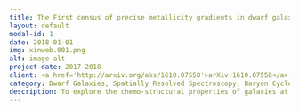 ```yaml
---
title: The First census of precise metallicity gradients in dwarf galaxies at cosmic noon
layout: default
modal-id: 1
date: 2018-01-01
img: xinweb.001.png
alt: image-alt
project-date: 2017-2018
client: <a href='http://arxiv.org/abs/1610.07558'>arXiv:1610.07558</a>, Wang et al. in prep.
category: Dwarf Galaxies, Spatially Resolved Spectroscopy, Baryon Cycle, Galaxy Chemical Abundances
description: To explore the chemo-structural properties of galaxies at cosmic noon (i.e. z~2), I developed a highly effective method for sub-kiloparsec scale spatially resolved spectroscopy of strongly lensed galaxies using space-based wide-field slitless grism data. Applying this method to the deep Hubble Space Telescope near-infrared grism data, I obtained precise gas-phase metallicity maps of 81 star-forming galaxies at z~1.2-2.3, over half of which reside in the dwarf mass regime. My work presents the first statistically representative sample of high-z dwarf galaxies with their metallicity spatial distribution measured with sufficient resolution. These metallicity maps reveal a variety of baryonic physics, such as efficient radial mixing from tidal torques, rapid accretion of low-metallicity gas, and various feedback processes which can significantly influence the chemo-structural properties of dwarf galaxies. 10% of the metallicity gradients measured in our sample are inverted, which are hard to explain by currently existing hydrodynamical simulations and analytical chemical evolution models.
---
```

